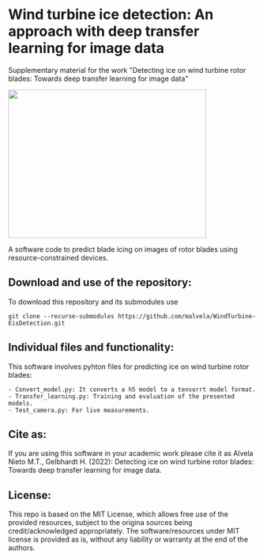 # Wind turbine ice detection: An approach with deep transfer learning for image data
Supplementary material for the work "Detecting ice on wind turbine rotor blades: Towards deep transfer learning for image data"

<img src="https://user-images.githubusercontent.com/68553692/176689481-5fc86870-d7ed-4ec5-bb98-7abaf9564dc4.png" width="400" height="300" />

A software code to predict blade icing on images of rotor blades using resource-constrained devices.

## Download and use of the repository:
To download this repository and its submodules use

    git clone --recurse-submodules https://github.com/malvela/WindTurbine-EisDetection.git

## Individual files and functionality:
This software involves pyhton files for predicting ice on wind turbine rotor blades:

    - Convert_model.py: It converts a h5 model to a tensorrt model format.
    - Transfer_learning.py: Training and evaluation of the presented models.
    - Test_camera.py: For live measurements.   

## Cite as:

If you are using this software in your academic work please cite it as Alvela Nieto M.T., Gelbhardt H. (2022): Detecting ice on wind turbine rotor blades: Towards deep transfer learning for image data.

## License:

This repo is based on the MIT License, which allows free use of the provided resources, subject to the origina sources being credit/acknowledged appropriately. The software/resources under MIT license is provided as is, without any liability or warranty at the end of the authors.
